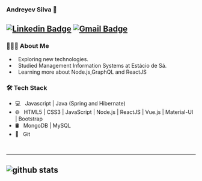 ### Andreyev Silva 👋
[![Linkedin Badge](https://img.shields.io/badge/-Andreyev_Silva-blue?style=flat-square&logo=Linkedin&logoColor=white&link=https://www.linkedin.com/in/andreyev-silva-b37063157//)](https://www.linkedin.com/in/andreyev-silva-b37063157) [![Gmail Badge](https://img.shields.io/badge/-dreybarros@gmail.com-c14438?style=flat-square&logo=Gmail&logoColor=white&link=mailto:dreybarros@gmail.com)](mailto:dreybarros@gmail.com)
---------------------------------------------------------------------------------------------------------------------------------------------------------------------------------

<h3> 👨🏻‍💻 About Me </h3>

- &nbsp; Exploring new technologies.
- &nbsp; Studied Management Information Systems at Estácio de Sá.
- &nbsp; Learning more about Node.js,GraphQL and ReactJS

<h3>🛠 Tech Stack</h3>

- 💻 &nbsp; Javascript | Java (Spring and Hibernate)
- 🌐 &nbsp; HTML5 | CSS3 | JavaScript | Node.js | ReactJS | Vue.js | Material-UI | Bootstrap
- 🛢 &nbsp; MongoDB | MySQL
- 🔧 &nbsp; Git


<br/>

---------------------------------------------------------------------------------------------------------------------------------------------------------------------------------
![github stats](https://github-readme-stats.vercel.app/api?username=andreyevsilva&theme=dark&show_icons=true) 
---------------------------------------------------------------------------------------------------------------------------------------------------------------------------------
